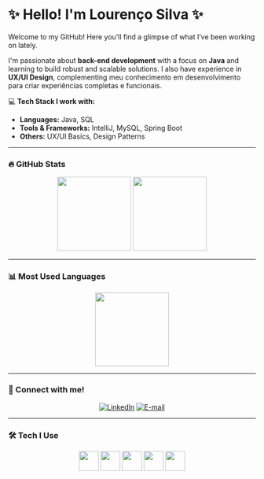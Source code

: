 # ✨ Hello! I'm Lourenço Silva ✨

Welcome to my GitHub! Here you’ll find a glimpse of what I’ve been working on lately.

I'm passionate about **back-end development** with a focus on **Java** and learning to build robust and scalable solutions. I also have experience in **UX/UI Design**, complementing meu conhecimento em desenvolvimento para criar experiências completas e funcionais.

💻 **Tech Stack I work with:**
- **Languages:** Java, SQL  
- **Tools & Frameworks:** IntelliJ, MySQL, Spring Boot  
- **Others:** UX/UI Basics, Design Patterns  

---

### 🔥 GitHub Stats

<p align="center">
  <img height="150em" src="https://github-readme-stats.vercel.app/api?username=LourencoSP&show_icons=true&theme=dark&include_all_commits=true&count_private=true"/>
  <img height="150em" src="https://github-readme-streak-stats.herokuapp.com/?user=LourencoSP&theme=dark&hide_border=true"/>
</p>

---

### 📊 Most Used Languages
<p align="center">
  <img height="150em" src="https://github-readme-stats.vercel.app/api/top-langs/?username=LourencoSP&layout=compact&langs_count=8&theme=dark"/>
</p>

---

### 🚀 Connect with me!
<p align="center">
  <a href="www.linkedin.com/in/lourenço-silva-45a5b9234"><img src="https://img.shields.io/badge/LinkedIn-0A66C2?style=for-the-badge&logo=linkedin&logoColor=white" alt="LinkedIn"></a>
  <a href="mailto:lourenco.silvasp@gmail.com"><img src="https://img.shields.io/badge/Email-D14836?style=for-the-badge&logo=gmail&logoColor=white" alt="E-mail"></a>
</p>

---

### 🛠 Tech I Use
<p align="center">
  <img src="https://cdn.jsdelivr.net/gh/devicons/devicon/icons/java/java-original.svg" height="40" width="40"/>
  <img src="https://cdn.jsdelivr.net/gh/devicons/devicon/icons/mysql/mysql-original-wordmark.svg" height="40" width="40"/>
  <img src="https://cdn.jsdelivr.net/gh/devicons/devicon/icons/intellij/intellij-original.svg" height="40" width="40"/>
  <img src="https://cdn.jsdelivr.net/gh/devicons/devicon/icons/github/github-original.svg" height="40" width="40"/>
  <img src="https://cdn.jsdelivr.net/gh/devicons/devicon/icons/figma/figma-original.svg" height="40" width="40"/>
</p>

